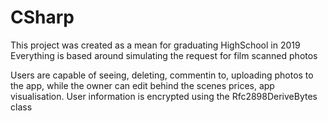 # CSharp
This project was created as a mean for graduating HighSchool in 2019
Everything is based around simulating the request for film scanned photos

Users are capable of seeing, deleting, commentin to, uploading photos to the app, while the owner can edit behind the scenes prices, app visualisation.
User information is encrypted using the Rfc2898DeriveBytes class 
